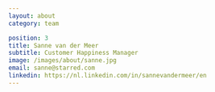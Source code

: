 ```yaml
---
layout: about
category: team

position: 3
title: Sanne van der Meer
subtitle: Customer Happiness Manager
image: /images/about/sanne.jpg
email: sanne@starred.com
linkedin: https://nl.linkedin.com/in/sannevandermeer/en
---
```

